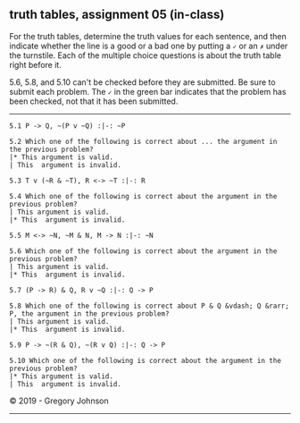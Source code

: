 ## truth tables, assignment 05 (in-class)

 
For the truth tables, determine the truth values for each sentence, and then indicate whether the line is a good or a bad one by putting a `✓` or an `✗` under the turnstile. Each of the multiple choice questions is about the truth table right before it.

5.6, 5.8, and 5.10 can't be checked before they are submitted. Be sure to submit each problem. The `✓` in the green bar indicates that the problem has been checked, not that it has been submitted.

---

~~~{.TruthTable .Validity system="magnusSL" options="turnstilemark nocounterexample" points="10" late-credit="8"}
5.1 P -> Q, ~(P v ~Q) :|-: ~P
~~~

~~~{.QualitativeProblem .MultipleChoice options="check" points="10" late-credit="8"}
5.2 Which one of the following is correct about ... the argument in the previous problem?
|* This argument is valid.
| This  argument is invalid.
~~~

~~~{.TruthTable .Validity system="magnusSL" options="turnstilemark nocounterexample" points="10" late-credit="8"}
5.3 T v (~R & ~T), R <-> ~T :|-: R
~~~

~~~{.QualitativeProblem .MultipleChoice options="check" points="10" late-credit="8"}
5.4 Which one of the following is correct about the argument in the previous problem?
| This argument is valid.
|* This  argument is invalid.
~~~


~~~{.TruthTable .Validity system="magnusSL" options="turnstilemark nocounterexample" points="10" late-credit="8"}
5.5 M <-> ~N, ~M & N, M -> N :|-: ~N
~~~

~~~{.QualitativeProblem .MultipleChoice options="exam" points="10" late-credit="8"}
5.6 Which one of the following is correct about the argument in the previous problem?
| This argument is valid.
|* This  argument is invalid.
~~~


~~~{.TruthTable .Validity system="magnusSL" options="turnstilemark nocounterexample nodash autoAtoms" points="10" late-credit="8"}
5.7 (P -> R) & Q, R v ~Q :|-: Q -> P
~~~

~~~{.QualitativeProblem .MultipleChoice options="exam" points="10" late-credit="8"}
5.8 Which one of the following is correct about P & Q &vdash; Q &rarr; P, the argument in the previous problem?
| This argument is valid.
|* This  argument is invalid.
~~~


~~~{.TruthTable .Validity system="magnusSL" options="turnstilemark nocounterexample nodash autoAtoms" points="10" late-credit="8"}
5.9 P -> ~(R & Q), ~(R v Q) :|-: Q -> P
~~~

~~~{.QualitativeProblem .MultipleChoice options="exam" points="10" late-credit="8"}
5.10 Which one of the following is correct about the argument in the previous problem?
|* This argument is valid.
| This  argument is invalid.
~~~

<p>&copy; 2019 - <script>document.write(new Date().getFullYear())</script> Gregory Johnson</p>

---